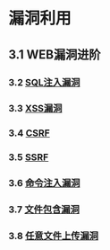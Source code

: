 #  漏洞利用

## 3.1 WEB漏洞进阶

### 3.2 [SQL注入漏洞](https://github.com/GhostWolfLab/APT-Individual-Combat-Guide/blob/main/Zh/%E7%AC%AC%E4%B8%89%E7%AB%A0/WEB%E6%BC%8F%E6%B4%9E%E8%BF%9B%E9%98%B6/SQL/SQL%E6%B3%A8%E5%85%A5%E6%BC%8F%E6%B4%9E.md)

### 3.3 [XSS漏洞](https://github.com/GhostWolfLab/APT-Individual-Combat-Guide/blob/main/Zh/%E7%AC%AC%E4%B8%89%E7%AB%A0/WEB%E6%BC%8F%E6%B4%9E%E8%BF%9B%E9%98%B6/XSS/XSS%E6%BC%8F%E6%B4%9E.md)

### 3.4 [CSRF](https://github.com/GhostWolfLab/APT-Individual-Combat-Guide/blob/main/Zh/%E7%AC%AC%E4%B8%89%E7%AB%A0/WEB%E6%BC%8F%E6%B4%9E%E8%BF%9B%E9%98%B6/CSRF/CSRF.md)

### 3.5 [SSRF](https://github.com/GhostWolfLab/APT-Individual-Combat-Guide/blob/main/Zh/%E7%AC%AC%E4%B8%89%E7%AB%A0/WEB%E6%BC%8F%E6%B4%9E%E8%BF%9B%E9%98%B6/SSRF/SSRF.md)

### 3.6 [命令注入漏洞](https://github.com/GhostWolfLab/APT-Individual-Combat-Guide/blob/main/Zh/%E7%AC%AC%E4%B8%89%E7%AB%A0/WEB%E6%BC%8F%E6%B4%9E%E8%BF%9B%E9%98%B6/%E5%91%BD%E4%BB%A4%E6%B3%A8%E5%85%A5%E6%BC%8F%E6%B4%9E/%E5%91%BD%E4%BB%A4%E6%B3%A8%E5%85%A5%E6%BC%8F%E6%B4%9E.md)

### 3.7 [文件包含漏洞](https://github.com/GhostWolfLab/APT-Individual-Combat-Guide/blob/main/Zh/%E7%AC%AC%E4%B8%89%E7%AB%A0/WEB%E6%BC%8F%E6%B4%9E%E8%BF%9B%E9%98%B6/%E6%96%87%E4%BB%B6%E5%8C%85%E5%90%AB/%E6%96%87%E4%BB%B6%E5%8C%85%E5%90%AB.md)

### 3.8 [任意文件上传漏洞](https://github.com/GhostWolfLab/APT-Individual-Combat-Guide/blob/main/Zh/%E7%AC%AC%E4%B8%89%E7%AB%A0/WEB%E6%BC%8F%E6%B4%9E%E8%BF%9B%E9%98%B6/%E4%BB%BB%E6%84%8F%E6%96%87%E4%BB%B6%E4%B8%8A%E4%BC%A0/%E4%BB%BB%E6%84%8F%E6%96%87%E4%BB%B6%E4%B8%8A%E4%BC%A0.md)
